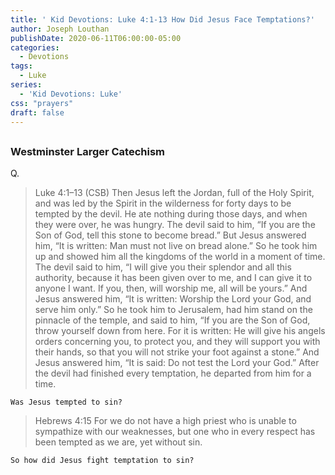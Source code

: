 ```yaml
---
title: ' Kid Devotions: Luke 4:1-13 How Did Jesus Face Temptations?'
author: Joseph Louthan
publishDate: 2020-06-11T06:00:00-05:00
categories:
  - Devotions
tags:
  - Luke
series:
  - 'Kid Devotions: Luke'
css: "prayers"
draft: false
---
```


## 

### Westminster Larger Catechism

Q.

>Luke 4:1–13 (CSB) Then Jesus left the Jordan, full of the Holy Spirit, and was led by the Spirit in the wilderness  for forty days to be tempted by the devil. He ate nothing during those days, and when they were over, he was hungry.  The devil said to him, “If you are the Son of God, tell this stone to become bread.”  But Jesus answered him, “It is written: Man must not live on bread alone.”  So he took him up and showed him all the kingdoms of the world in a moment of time.  The devil said to him, “I will give you their splendor and all this authority, because it has been given over to me, and I can give it to anyone I want.  If you, then, will worship me, all will be yours.”  And Jesus answered him, “It is written: Worship the Lord your God, and serve him only.”  So he took him to Jerusalem, had him stand on the pinnacle of the temple, and said to him, “If you are the Son of God, throw yourself down from here.  For it is written: He will give his angels orders concerning you, to protect you,  and they will support you with their hands, so that you will not strike your foot against a stone.”  And Jesus answered him, “It is said: Do not test the Lord your God.”  After the devil had finished every temptation, he departed from him for a time.

```text
Was Jesus tempted to sin?
```

>Hebrews 4:15 For we do not have a high priest who is unable to sympathize with our weaknesses, but one who in every respect has been tempted as we are, yet without sin.

```text
So how did Jesus fight temptation to sin?
```
